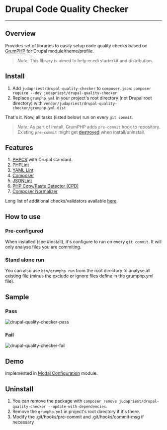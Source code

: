 # Drupal Code Quality Checker
---

## Overview

Provides set of libraries to easily setup code quality checks based on [GrumPHP](https://github.com/phpro/grumphp) for Drupal module/theme/profile.

>*Note:* This library is aimed to help ecedi starterkit and distribution.


## Install

1. Add `judapriest/drupal-quality-checker` to `composer.json`: `composer require --dev judapriest/drupal-quality-checker`
2. Replace `grumphp.yml` in your project's root directory (not Drupal root directory) with `vendor/judapriest/drupal-quality-checker/grumphp.yml.dist`

That's it. Now, all tasks (listed below) run on every `git commit`.

>*Note:* As part of install, GrumPHP adds `pre-commit` hook to repository. Existing `pre-commit` might get [destroyed](https://github.com/phpro/grumphp/issues/416) when install/uninstall.

## Features

1. [PHPCS](https://github.com/squizlabs/PHP_CodeSniffer) with Drupal standard.
2. [PHPLint](http://www.icosaedro.it/phplint/)
3. [YAML Lint](http://www.yamllint.com/)
4. [Composer](https://github.com/composer/composer)
5. [JSONLint](https://jsonlint.com/)
6. [PHP Copy/Paste Detector (CPD)](https://github.com/sebastianbergmann/phpcpd)
7. [Composer Normalizer](https://packagist.org/packages/ergebnis/composer-normalize)


Long list of additional checks/validators available [here](https://github.com/phpro/grumphp/blob/master/doc/tasks.md#tasks-1).

## How to use

### Pre-configured
When installed (see #install), it's configure to run on every `git commit`. It will only analyse files you are commiting. 

### Stand alone run
You can also use `bin/grumphp run` from the root directory to analyse all existing file (minus the exclude or ignore files define in the grumphp.yml file).

## Sample

### Pass
![drupal-quality-checker-pass](https://user-images.githubusercontent.com/1220029/33808392-62b90710-dddd-11e7-9d0e-08f82e6e85b1.png)

### Fail
![drupal-quality-checker-fail](https://user-images.githubusercontent.com/1220029/33808391-62a4daec-dddd-11e7-8cf5-9c6b37f89893.png)


## Demo
Implemented in [Modal Configuration](https://github.com/vijaycs85/modal_config) module.

## Uninstall
1. You can remove the package with `composer remove judapriest/drupal-quality-checker --update-with-dependencies`.
2. Remove the `grumphp.yml` in project's root directory if it's there.
3. Modify the .git/hooks/pre-commit and .git/hooks/commit-msg if necessary
